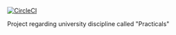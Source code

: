 [![CircleCI](https://circleci.com/gh/GeorgiDinov/pu-practicum-vol-two.svg?style=svg)](https://app.circleci.com/gh/GeorgiDinov/pu-practicum-vol-two)

Project regarding university discipline called "Practicals"<br>